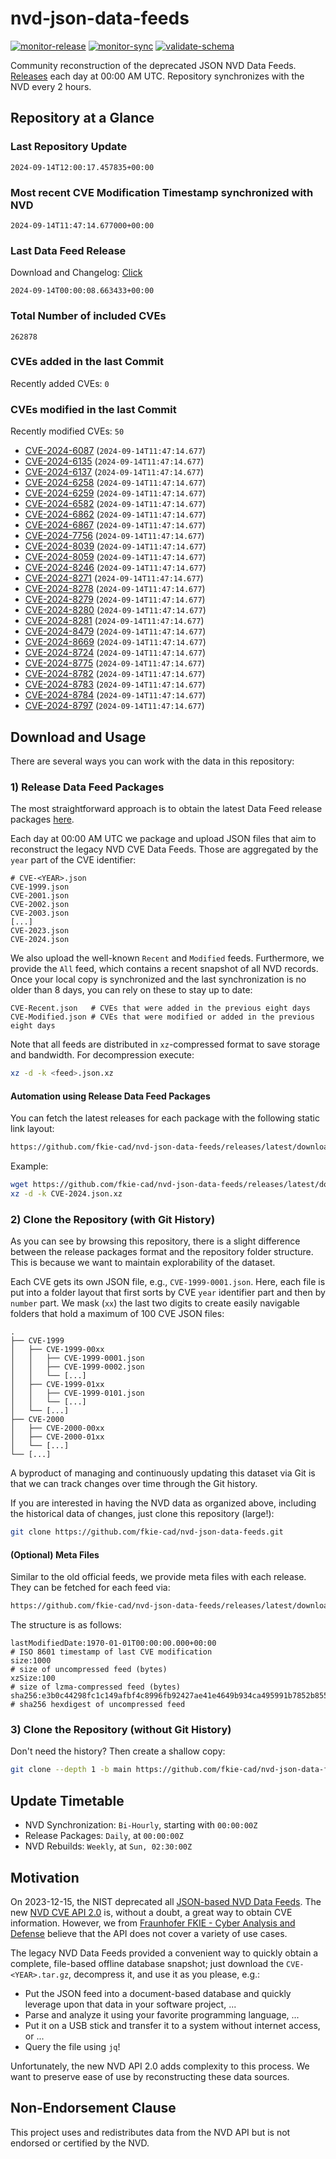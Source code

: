# nvd-json-data-feeds

[![monitor-release](https://github.com/fkie-cad/nvd-json-data-feeds/actions/workflows/monitor_release.yml/badge.svg)](https://github.com/fkie-cad/nvd-json-data-feeds/actions/workflows/monitor_release.yml)
[![monitor-sync](https://github.com/fkie-cad/nvd-json-data-feeds/actions/workflows/monitor_sync.yml/badge.svg)](https://github.com/fkie-cad/nvd-json-data-feeds/actions/workflows/monitor_sync.yml)
[![validate-schema](https://github.com/fkie-cad/nvd-json-data-feeds/actions/workflows/validate_schema.yml/badge.svg)](https://github.com/fkie-cad/nvd-json-data-feeds/actions/workflows/validate_schema.yml)

Community reconstruction of the deprecated JSON NVD Data Feeds.
[Releases](https://github.com/fkie-cad/nvd-json-data-feeds/releases/latest) each day at 00:00 AM UTC.
Repository synchronizes with the NVD every 2 hours.

## Repository at a Glance

### Last Repository Update

```plain
2024-09-14T12:00:17.457835+00:00
```

### Most recent CVE Modification Timestamp synchronized with NVD

```plain
2024-09-14T11:47:14.677000+00:00
```

### Last Data Feed Release

Download and Changelog: [Click](https://github.com/fkie-cad/nvd-json-data-feeds/releases/latest)

```plain
2024-09-14T00:00:08.663433+00:00
```

### Total Number of included CVEs

```plain
262878
```

### CVEs added in the last Commit

Recently added CVEs: `0`



### CVEs modified in the last Commit

Recently modified CVEs: `50`

- [CVE-2024-6087](CVE-2024/CVE-2024-60xx/CVE-2024-6087.json) (`2024-09-14T11:47:14.677`)
- [CVE-2024-6135](CVE-2024/CVE-2024-61xx/CVE-2024-6135.json) (`2024-09-14T11:47:14.677`)
- [CVE-2024-6137](CVE-2024/CVE-2024-61xx/CVE-2024-6137.json) (`2024-09-14T11:47:14.677`)
- [CVE-2024-6258](CVE-2024/CVE-2024-62xx/CVE-2024-6258.json) (`2024-09-14T11:47:14.677`)
- [CVE-2024-6259](CVE-2024/CVE-2024-62xx/CVE-2024-6259.json) (`2024-09-14T11:47:14.677`)
- [CVE-2024-6582](CVE-2024/CVE-2024-65xx/CVE-2024-6582.json) (`2024-09-14T11:47:14.677`)
- [CVE-2024-6862](CVE-2024/CVE-2024-68xx/CVE-2024-6862.json) (`2024-09-14T11:47:14.677`)
- [CVE-2024-6867](CVE-2024/CVE-2024-68xx/CVE-2024-6867.json) (`2024-09-14T11:47:14.677`)
- [CVE-2024-7756](CVE-2024/CVE-2024-77xx/CVE-2024-7756.json) (`2024-09-14T11:47:14.677`)
- [CVE-2024-8039](CVE-2024/CVE-2024-80xx/CVE-2024-8039.json) (`2024-09-14T11:47:14.677`)
- [CVE-2024-8059](CVE-2024/CVE-2024-80xx/CVE-2024-8059.json) (`2024-09-14T11:47:14.677`)
- [CVE-2024-8246](CVE-2024/CVE-2024-82xx/CVE-2024-8246.json) (`2024-09-14T11:47:14.677`)
- [CVE-2024-8271](CVE-2024/CVE-2024-82xx/CVE-2024-8271.json) (`2024-09-14T11:47:14.677`)
- [CVE-2024-8278](CVE-2024/CVE-2024-82xx/CVE-2024-8278.json) (`2024-09-14T11:47:14.677`)
- [CVE-2024-8279](CVE-2024/CVE-2024-82xx/CVE-2024-8279.json) (`2024-09-14T11:47:14.677`)
- [CVE-2024-8280](CVE-2024/CVE-2024-82xx/CVE-2024-8280.json) (`2024-09-14T11:47:14.677`)
- [CVE-2024-8281](CVE-2024/CVE-2024-82xx/CVE-2024-8281.json) (`2024-09-14T11:47:14.677`)
- [CVE-2024-8479](CVE-2024/CVE-2024-84xx/CVE-2024-8479.json) (`2024-09-14T11:47:14.677`)
- [CVE-2024-8669](CVE-2024/CVE-2024-86xx/CVE-2024-8669.json) (`2024-09-14T11:47:14.677`)
- [CVE-2024-8724](CVE-2024/CVE-2024-87xx/CVE-2024-8724.json) (`2024-09-14T11:47:14.677`)
- [CVE-2024-8775](CVE-2024/CVE-2024-87xx/CVE-2024-8775.json) (`2024-09-14T11:47:14.677`)
- [CVE-2024-8782](CVE-2024/CVE-2024-87xx/CVE-2024-8782.json) (`2024-09-14T11:47:14.677`)
- [CVE-2024-8783](CVE-2024/CVE-2024-87xx/CVE-2024-8783.json) (`2024-09-14T11:47:14.677`)
- [CVE-2024-8784](CVE-2024/CVE-2024-87xx/CVE-2024-8784.json) (`2024-09-14T11:47:14.677`)
- [CVE-2024-8797](CVE-2024/CVE-2024-87xx/CVE-2024-8797.json) (`2024-09-14T11:47:14.677`)


## Download and Usage

There are several ways you can work with the data in this repository:

### 1) Release Data Feed Packages

The most straightforward approach is to obtain the latest Data Feed release packages [here](https://github.com/fkie-cad/nvd-json-data-feeds/releases/latest).

Each day at 00:00 AM UTC we package and upload JSON files that aim to reconstruct the legacy NVD CVE Data Feeds.
Those are aggregated by the `year` part of the CVE identifier:

```
# CVE-<YEAR>.json
CVE-1999.json
CVE-2001.json
CVE-2002.json
CVE-2003.json
[...]
CVE-2023.json
CVE-2024.json
```

We also upload the well-known `Recent` and `Modified` feeds.
Furthermore, we provide the `All` feed, which contains a recent snapshot of all NVD records.
Once your local copy is synchronized and the last synchronization is no older than 8 days, you can rely on these to stay up to date:

```plain
CVE-Recent.json   # CVEs that were added in the previous eight days
CVE-Modified.json # CVEs that were modified or added in the previous eight days
```

Note that all feeds are distributed in `xz`-compressed format to save storage and bandwidth.
For decompression execute:

```sh
xz -d -k <feed>.json.xz
```

#### Automation using Release Data Feed Packages

You can fetch the latest releases for each package with the following static link layout:

```sh
https://github.com/fkie-cad/nvd-json-data-feeds/releases/latest/download/CVE-<YEAR>.json.xz
```

Example:

```sh
wget https://github.com/fkie-cad/nvd-json-data-feeds/releases/latest/download/CVE-2024.json.xz
xz -d -k CVE-2024.json.xz
```

### 2) Clone the Repository (with Git History)

As you can see by browsing this repository, there is a slight difference between the release packages format and the repository folder structure.
This is because we want to maintain explorability of the dataset.

Each CVE gets its own JSON file, e.g., `CVE-1999-0001.json`.
Here, each file is put into a folder layout that first sorts by CVE `year` identifier part and then by `number` part.
We mask (`xx`) the last two digits to create easily navigable folders that hold a maximum of 100 CVE JSON files:

```plain
.
├── CVE-1999
│   ├── CVE-1999-00xx
│   │   ├── CVE-1999-0001.json
│   │   ├── CVE-1999-0002.json
│   │   └── [...]
│   ├── CVE-1999-01xx
│   │   ├── CVE-1999-0101.json
│   │   └── [...]
│   └── [...]
├── CVE-2000
│   ├── CVE-2000-00xx
│   ├── CVE-2000-01xx
│   └── [...]
└── [...]
```

A byproduct of managing and continuously updating this dataset via Git is that we can track changes over time through the Git history.

If you are interested in having the NVD data as organized above, including the historical data of changes, just clone this repository (large!):

```sh
git clone https://github.com/fkie-cad/nvd-json-data-feeds.git
```

#### (Optional) Meta Files

Similar to the old official feeds, we provide meta files with each release. They can be fetched for each feed via:

```sh
https://github.com/fkie-cad/nvd-json-data-feeds/releases/latest/download/CVE-<YEAR>.meta
```

The structure is as follows:

```plain
lastModifiedDate:1970-01-01T00:00:00.000+00:00                          # ISO 8601 timestamp of last CVE modification
size:1000                                                               # size of uncompressed feed (bytes)
xzSize:100                                                              # size of lzma-compressed feed (bytes)
sha256:e3b0c44298fc1c149afbf4c8996fb92427ae41e4649b934ca495991b7852b855 # sha256 hexdigest of uncompressed feed
```

### 3) Clone the Repository (without Git History)

Don't need the history? Then create a shallow copy:

```sh
git clone --depth 1 -b main https://github.com/fkie-cad/nvd-json-data-feeds.git
```


## Update Timetable

* NVD Synchronization: `Bi-Hourly`, starting with `00:00:00Z`
* Release Packages: `Daily`, at `00:00:00Z`
* NVD Rebuilds: `Weekly`, at `Sun, 02:30:00Z`


## Motivation

On 2023-12-15, the NIST deprecated all [JSON-based NVD Data Feeds](https://nvd.nist.gov/vuln/data-feeds#divRetirementBanner-1).
The new [NVD CVE API 2.0](https://nvd.nist.gov/developers/vulnerabilities) is, without a doubt, a great way to obtain CVE information.
However, we from [Fraunhofer FKIE - Cyber Analysis and Defense](https://www.fkie.fraunhofer.de/en/departments/cad.html) believe that the API does not cover a variety of use cases.

The legacy NVD Data Feeds provided a convenient way to quickly obtain a complete, file-based offline database snapshot; just download the `CVE-<YEAR>.tar.gz`, decompress it, and use it as you please, e.g.:

- Put the JSON feed into a document-based database and quickly leverage upon that data in your software project, ...
- Parse and analyze it using your favorite programming language, ...
- Put it on a USB stick and transfer it to a system without internet access, or ...
- Query the file using `jq`!

Unfortunately, the new NVD API 2.0 adds complexity to this process.
We want to preserve ease of use by reconstructing these data sources.

## Non-Endorsement Clause

This project uses and redistributes data from the NVD API but is not endorsed or certified by the NVD.